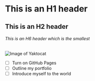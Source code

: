 # This is an H1 header
## This is an H2 header
###### This is an H6 header which is the smallest

![Image of Yaktocat](https://octodex.github.com/images/yaktocat.png)

- [ ] Turn on GitHub Pages
- [ ] Outline my portfolio
- [ ] Introduce myself to the world
